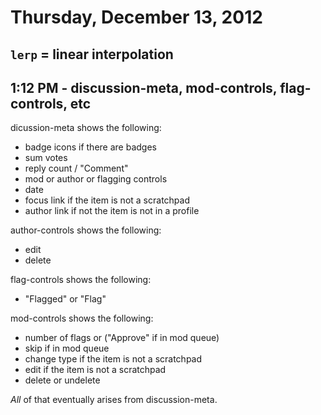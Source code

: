 # Thursday, December 13, 2012

## `lerp` = linear interpolation

## 1:12 PM - discussion-meta, mod-controls, flag-controls, etc

dicussion-meta shows the following:
* badge icons if there are badges
* sum votes
* reply count / "Comment"
* mod or author or flagging controls
* date
* focus link if the item is not a scratchpad
* author link if not the item is not in a profile

author-controls shows the following:
* edit
* delete

flag-controls shows the following:
* "Flagged" or "Flag"

mod-controls shows the following:
* number of flags or ("Approve" if in mod queue)
* skip if in mod queue
* change type if the item is not a scratchpad
* edit if the item is not a scratchpad
* delete or undelete

*All* of that eventually arises from discussion-meta.
